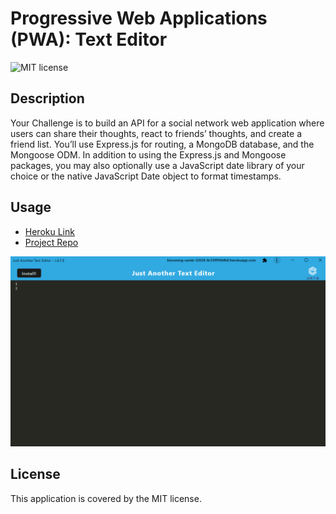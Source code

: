 # Progressive Web Applications (PWA): Text Editor

![MIT license](https://img.shields.io/badge/License-MIT-blue.svg)

## Description

Your Challenge is to build an API for a social network web application where users can share their thoughts, react to friends’ thoughts, and create a friend list. You’ll use Express.js for routing, a MongoDB database, and the Mongoose ODM. In addition to using the Express.js and Mongoose packages, you may also optionally use a JavaScript date library of your choice or the native JavaScript Date object to format timestamps.


## Usage

- [Heroku Link](https://github.com/Rylee94/PWA-TextEditor )
- [Project Repo](https://github.com/Rylee94/nosql-social-network-api)

![Jate](assets/jate.png)
## License

This application is covered by the MIT license.

